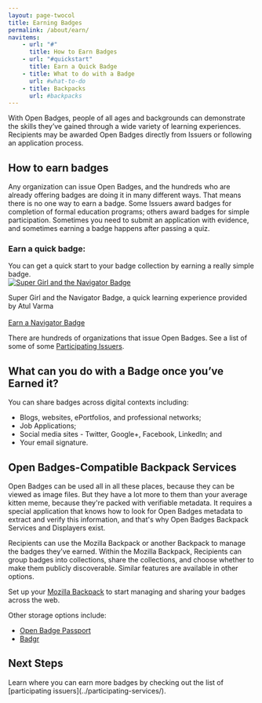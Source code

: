 ```yaml
---
layout: page-twocol
title: Earning Badges
permalink: /about/earn/
navitems:
    - url: "#"
      title: How to Earn Badges
    - url: "#quickstart"
      title: Earn a Quick Badge
    - title: What to do with a Badge
      url: #what-to-do
    - title: Backpacks
      url: #backpacks
---
```

With Open Badges, people of all ages and backgrounds can demonstrate the skills they’ve gained through a wide variety of learning experiences. Recipients may be awarded Open Badges directly from Issuers or following an application process. 

<h2 class="title title-content">How to earn badges</h2>
Any organization can issue Open Badges, and the hundreds who are already offering badges are doing it in many different ways. That means there is no one way to earn a badge. Some Issuers award badges for completion of formal education programs; others award badges for simple participation. Sometimes you need to submit an application with evidence, and sometimes earning a badge happens after passing a quiz. 

<h3 id="quickstart" class="title title-secondary">Earn a quick badge:</h3>
You can get a quick start to your badge collection by earning a really simple badge.
<div class="contentblock-x-imagecontainer">
  <a href="http://toolness.github.io/hackasaurus-parable/navigator-badge"><img src="{{ site.baseurl}}/images/navigator-badge-supergirl.png" alt="Super Girl and the Navigator Badge" /></a>
  <p class="contentblock-x-imagecaption">Super Girl and the Navigator Badge, a quick learning experience provided by Atul Varma <br /><br /><a href="http://toolness.github.io/hackasaurus-parable/navigator-badge" class="button">Earn a Navigator Badge</a></p>
</div>

There are hundreds of organizations that issue Open Badges. See a list of some of some [Participating Issuers](../participating-issuers).

<h2 class="title title-content" id="what-to-do">What can you do with a Badge once you’ve Earned it?</h2>

You can share badges across digital contexts including:

* Blogs, websites, ePortfolios, and professional networks;
* Job Applications;
* Social media sites - Twitter, Google+, Facebook, LinkedIn; and 
* Your email signature. 

<h2 class="title title-content" id="backpacks">Open Badges-Compatible Backpack Services</h2>

Open Badges can be used all in all these places, because they can be viewed as image files. But they have a lot more to them than your average kitten meme, because they're packed with verifiable metadata. It requires a special application that knows how to look for Open Badges metadata to extract and verify this information, and that's why Open Badges Backpack Services and Displayers exist.

Recipients can use the Mozilla Backpack or another Backpack to manage the badges they’ve earned. Within the Mozilla Backpack, Recipients can group badges into collections, share the collections, and choose whether to make them publicly discoverable. Similar features are available in other options.

Set up your [Mozilla Backpack](http://backpack.openbadges.org/) to start managing and sharing your badges across the web.

Other storage options include:

* [Open Badge Passport](https://openbadgepassport.com/)
* [Badgr](http://info.badgr.io/)

<h2 class="title title-content" id="what-to-do">Next Steps</h2>
Learn where you can earn more badges by checking out the list of [participating issuers](../participating-services/).